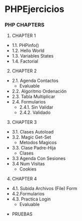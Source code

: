 # PHPEjercicios

### PHP CHAPTERS

1. CHAPTER 1

- 1.1. PHPinfo()
- 1.2. Hello World
- 1.3. Variables States
- 1.4. Factorial

2. CHAPTER 2

- 2.1. Agenda Contactos
  - Evaluable
- 2.2. Algoritmo Ordenación
- 2.3. Tabla Multiplicar
- 2.4. Formularios
  - 2.4.1. Sin Validar
  - 2.4.2. Validado

3. CHAPTER 3

- 3.1. Clases Autoload
- 3.2. Magic Get-Set
  - Metodos Magicos
- 3.3. Clase Padre-Hija
  - Clases
- 3.3 Agenda Con Sesiones
- 3.4 Num Visitas
  - Cookies

4. CHAPTER 4

- 4.1. Subida Archivos (File) Form
- 4.2.Formularios
- 4.3. Practica Login
  - Evaluable

* PRUEBAS
